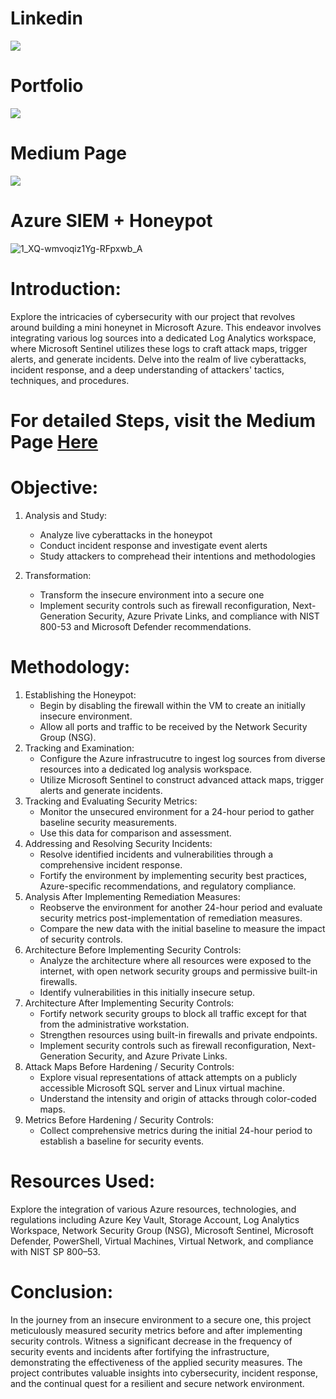 # Linkedin
[![](https://img.shields.io/badge/LinkedIn-0077B5?style=for-the-badge&logo=linkedin&logoColor=white)](https://www.linkedin.com/in/gauravss03/)
# Portfolio 
[![](https://img.shields.io/badge/Portfolio-255E63?style=for-the-badge&logo=About.me&logoColor=white)](https://gauravsuryawanshi.pages.dev/)
# Medium Page 
[![](https://img.shields.io/badge/Medium-12100E?style=for-the-badge&logo=medium&logoColor=white)](https://medium.com/@gauravss3703/security-operation-center-lab-a18eeba5c3c2)


# Azure SIEM + Honeypot


![1_XQ-wmvoqiz1Yg-RFpxwb_A](https://github.com/astroxhacker/siem-honeypot/assets/109857735/99621416-52d8-46fb-91f0-6fbe94b3ab98)

# Introduction:
  Explore the intricacies of cybersecurity with our project that revolves around building a mini honeynet in Microsoft Azure. This endeavor involves integrating various log sources into a dedicated Log Analytics workspace, where Microsoft Sentinel utilizes these logs to craft attack maps, trigger alerts, and generate incidents. Delve into the realm of live cyberattacks, incident response, and a deep understanding of attackers' tactics, techniques, and procedures.

# For detailed Steps, visit the Medium Page [Here](https://google.com) 

# Objective:
1. Analysis and Study:
     * Analyze live cyberattacks in the honeypot
     * Conduct incident response and investigate event alerts
     * Study attackers to comprehead their intentions and methodologies
  
2. Transformation:
     * Transform the insecure environment into a secure one
     * Implement security controls such as firewall reconfiguration, Next-Generation Security, Azure Private Links, and compliance with NIST 800-53 and Microsoft Defender recommendations.

# Methodology:
1. Establishing the Honeypot:
   * Begin by disabling the firewall within the VM to create an initially insecure environment.
   * Allow all ports and traffic to be received by the Network Security Group (NSG).
2. Tracking and Examination:
   * Configure the Azure infrastrucutre to ingest log sources from diverse resources into a dedicated log analysis workspace.
   * Utilize Microsoft Sentinel to construct advanced attack maps, trigger alerts and generate incidents.
3. Tracking and Evaluating Security Metrics:
   * Monitor the unsecured environment for a 24-hour period to gather baseline security measurements.
   * Use this data for comparison and assessment.
4. Addressing and Resolving Security Incidents:
   * Resolve identified incidents and vulnerabilities through a comprehensive incident response.
   * Fortify the environment by implementing security best practices, Azure-specific recommendations, and regulatory compliance.
5. Analysis After Implementing Remediation Measures:
   * Reobserve the environment for another 24-hour period and evaluate security metrics post-implementation of remediation measures.
   * Compare the new data with the initial baseline to measure the impact of security controls.
6. Architecture Before Implementing Security Controls:
   * Analyze the architecture where all resources were exposed to the internet, with open network security groups and permissive built-in firewalls.
   * Identify vulnerabilities in this initially insecure setup.
7. Architecture After Implementing Security Controls:
   * Fortify network security groups to block all traffic except for that from the administrative workstation.
   * Strengthen resources using built-in firewalls and private endpoints.
   * Implement security controls such as firewall reconfiguration, Next-Generation Security, and Azure Private Links.
8. Attack Maps Before Hardening / Security Controls:
   * Explore visual representations of attack attempts on a publicly accessible Microsoft SQL server and Linux virtual machine.
   * Understand the intensity and origin of attacks through color-coded maps.
9. Metrics Before Hardening / Security Controls:
   * Collect comprehensive metrics during the initial 24-hour period to establish a baseline for security events.

# Resources Used:
  Explore the integration of various Azure resources, technologies, and regulations including Azure Key Vault, Storage Account, Log Analytics Workspace, Network Security Group (NSG), Microsoft Sentinel, Microsoft Defender, PowerShell, Virtual Machines, Virtual Network, and compliance with NIST SP 800–53.

# Conclusion:
  In the journey from an insecure environment to a secure one, this project meticulously measured security metrics before and after implementing security controls. Witness a significant decrease in the frequency of security events and incidents after fortifying the infrastructure, demonstrating the effectiveness of the applied security measures. The project contributes valuable insights into cybersecurity, incident response, and the continual quest for a resilient and secure network environment.
